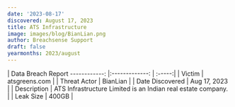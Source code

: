 ```yaml
---
date: '2023-08-17'
discovered: August 17, 2023
title: ATS Infrastructure
image: images/blog/BianLian.png
author: Breachsense Support
draft: false
yearmonths: 2023/august
---
```



| Data Breach Report
------------:     |:-------------:    | :-----:|
| Victim      | atsgreens.com      | 
| Threat Actor      | BianLian      | 
| Date Discovered      | Aug 17, 2023      | 
| Description      | ATS Infrastructure Limited is an Indian real estate company.      | 
| Leak Size      | 400GB      | 

